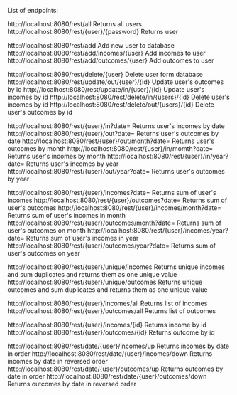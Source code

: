 List of endpoints:

http://localhost:8080/rest/all      Returns all users
http://localhost:8080/rest/{user}/{password}   Returns user

http://localhost:8080/rest/add      Add new user to database
http://localhost:8080/rest/add/incomes/{user}   Add incomes to user
http://localhost:8080/rest/add/outcomes/{user}  Add outcomes to user

http://localhost:8080/rest/delete/{user}        Delete user form database
http://localhost:8080/rest/update/out/{user}/{id}   Update user's outcomes by id
http://localhost:8080/rest/update/in/{user}/{id}    Update user's incomes by id
http://localhost:8080/rest/delete/in/{users}/{id}   Delete user's incomes by id
http://localhost:8080/rest/delete/out/{users}/{id}  Delete user's outcomes by id

http://localhost:8080/rest/{user}/in?date=    Returns user's incomes by date
http://localhost:8080/rest/{user}/out?date=    Returns user's outcomes by date
http://localhost:8080/rest/{user}/out/month?date=    Returns user's outcomes by month
http://localhost:8080/rest/{user}/in/momth?date=    Returns user's incomes by month
http://localhost:8080/rest/{user}/in/year?date=    Returns user's incomes by year
http://localhost:8080/rest/{user}/out/year?date=    Returns user's outcomes by year


http://localhost:8080/rest/{user}/incomes?date=    Returns sum of user's incomes
http://localhost:8080/rest/{user}/outcomes?date=    Returns sum of user's outcomes
http://localhost:8080/rest/{user}/incomes/month?date=    Returns sum of user's incomes in month
http://localhost:8080/rest/{user}/outcomes/month?date=    Returns sum of user's outcomes on month
http://localhost:8080/rest/{user}/incomes/year?date=    Returns sum of user's incomes in year
http://localhost:8080/rest/{user}/outcomes/year?date=    Returns sum of user's outcomes on year

http://localhost:8080/rest/{user}/unique/incomes   Returns unique incomes and sum duplicates and returns them as one unique value
http://localhost:8080/rest/{user}/unique/outcomes   Returns unique outcomes and sum duplicates and returns them as one unique value

http://localhost:8080/rest/{user}/incomes/all   Returns list of incomes
http://localhost:8080/rest/{user}/outcomes/all   Returns list of outcomes

http://localhost:8080/rest/{user}/incomes/{id}   Returns income by id
http://localhost:8080/rest/{user}/outcomes/{id}   Returns outcome by id

http://localhost:8080/rest/date/{user}/incomes/up  Returns incomes by date in order
http://localhost:8080/rest/date/{user}/incomes/down   Returns incomes by date in reversed order
http://localhost:8080/rest/date/{user}/outcomes/up   Returns outcomes by date in order
http://localhost:8080/rest/date/{user}/outcomes/down   Returns outcomes by date in reversed order

